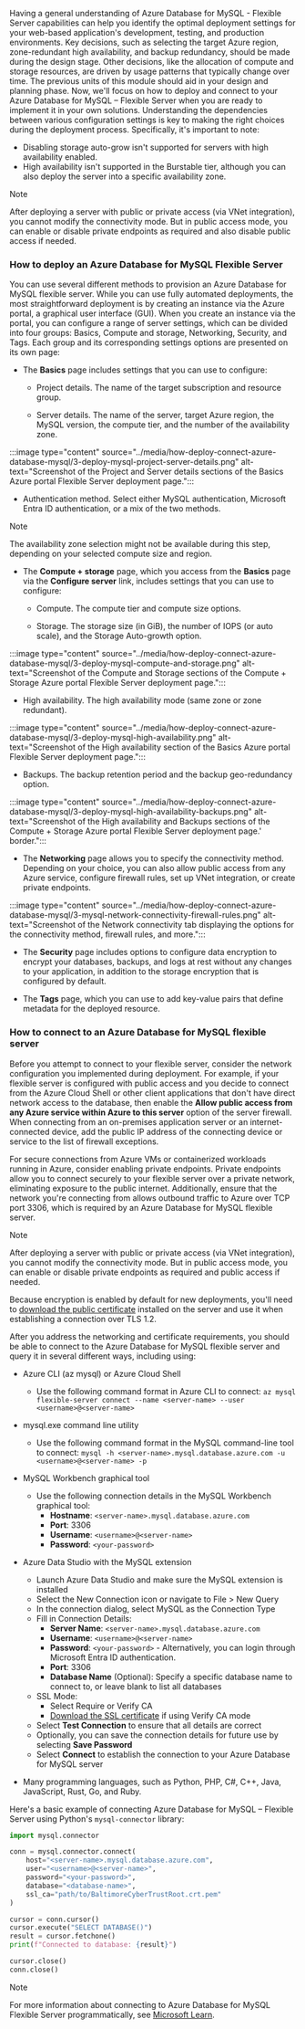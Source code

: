 Having a general understanding of Azure Database for MySQL - Flexible Server capabilities can help you identify the optimal deployment settings for your web-based application's development, testing, and production environments. Key decisions, such as selecting the target Azure region, zone-redundant high availability, and backup redundancy, should be made during the design stage. Other decisions, like the allocation of compute and storage resources, are driven by usage patterns that typically change over time. The previous units of this module should aid in your design and planning phase. Now, we'll focus on how to deploy and connect to your Azure Database for MySQL – Flexible Server when you are ready to implement it in your own solutions.
Understanding the dependencies between various configuration settings is key to making the right choices during the deployment process. Specifically, it's important to note:

- Disabling storage auto-grow isn't supported for servers with high availability enabled.
- High availability isn't supported in the Burstable tier, although you can also deploy the server into a specific availability zone.

> [!NOTE]  
> After deploying a server with public or private access (via VNet integration), you cannot modify the connectivity mode. But in public access mode, you can enable or disable private endpoints as required and also disable public access if needed.

### How to deploy an Azure Database for MySQL Flexible Server

You can use several different methods to provision an Azure Database for MySQL flexible server. While you can use fully automated deployments, the most straightforward deployment is by creating an instance via the Azure portal, a graphical user interface (GUI). When you create an instance via the portal, you can configure a range of server settings, which can be divided into four groups: Basics, Compute and storage, Networking, Security, and Tags. Each group and its corresponding settings options are presented on its own page:

- The **Basics** page includes settings that you can use to configure:

  - Project details. The name of the target subscription and resource group.

  - Server details. The name of the server, target Azure region, the MySQL version, the compute tier, and the number of the availability zone.

 :::image type="content" source="../media/how-deploy-connect-azure-database-mysql/3-deploy-mysql-project-server-details.png" alt-text="Screenshot of the Project and Server details sections of the Basics Azure portal Flexible Server deployment page.":::

  - Authentication method. Select either MySQL authentication, Microsoft Entra ID authentication, or a mix of the two methods.

> [!NOTE]  
> The availability zone selection might not be available during this step, depending on your selected compute size and region.

- The **Compute + storage** page, which you access from the **Basics** page via the **Configure server** link, includes settings that you can use to configure:

  - Compute. The compute tier and compute size options.

  - Storage. The storage size (in GiB), the number of IOPS (or auto scale), and the Storage Auto-growth option.

 :::image type="content" source="../media/how-deploy-connect-azure-database-mysql/3-deploy-mysql-compute-and-storage.png" alt-text="Screenshot of the Compute and Storage sections of the Compute + Storage Azure portal Flexible Server deployment page.":::

  - High availability. The high availability mode (same zone or zone redundant).

 :::image type="content" source="../media/how-deploy-connect-azure-database-mysql/3-deploy-mysql-high-availability.png" alt-text="Screenshot of the High availability section of the Basics Azure portal Flexible Server deployment page.":::

  - Backups. The backup retention period and the backup geo-redundancy option.

 :::image type="content" source="../media/how-deploy-connect-azure-database-mysql/3-deploy-mysql-high-availability-backups.png" alt-text="Screenshot of the High availability and Backups sections of the Compute + Storage Azure portal Flexible Server deployment page.' border.":::

- The **Networking** page allows you to specify the connectivity method. Depending on your choice, you can also allow public access from any Azure service, configure firewall rules, set up VNet integration, or create private endpoints.

 :::image type="content" source="../media/how-deploy-connect-azure-database-mysql/3-mysql-network-connectivity-firewall-rules.png" alt-text="Screenshot of the Network connectivity tab displaying the options for the connectivity method, firewall rules, and more.":::

- The **Security** page includes options to configure data encryption to encrypt your databases, backups, and logs at rest without any changes to your application, in addition to the storage encryption that is configured by default.

- The **Tags** page, which you can use to add key-value pairs that define metadata for the deployed resource.

### How to connect to an Azure Database for MySQL flexible server

Before you attempt to connect to your flexible server, consider the network configuration you implemented during deployment. For example, if your flexible server is configured with public access and you decide to connect from the Azure Cloud Shell or other client applications that don't have direct network access to the database, then enable the **Allow public access from any Azure service within Azure to this server** option of the server firewall. When connecting from an on-premises application server or an internet-connected device, add the public IP address of the connecting device or service to the list of firewall exceptions.

For secure connections from Azure VMs or containerized workloads running in Azure, consider enabling private endpoints. Private endpoints allow you to connect securely to your flexible server over a private network, eliminating exposure to the public internet. Additionally, ensure that the network you're connecting from allows outbound traffic to Azure over TCP port 3306, which is required by an Azure Database for MySQL flexible server.

> [!NOTE]  
> After deploying a server with public or private access (via VNet integration), you cannot modify the connectivity mode. But in public access mode, you can enable or disable private endpoints as required and public access if needed.

Because encryption is enabled by default for new deployments, you'll need to [download the public certificate](https://dl.cacerts.digicert.com/DigiCertGlobalRootCA.crt.pem) installed on the server and use it when establishing a connection over TLS 1.2.

After you address the networking and certificate requirements, you should be able to connect to the Azure Database for MySQL flexible server and query it in several different ways, including using:

- Azure CLI (az mysql) or Azure Cloud Shell
  - Use the following command format in Azure CLI to connect:
    `az mysql flexible-server connect --name <server-name> --user <username>@<server-name>`

- mysql.exe command line utility
  - Use the following command format in the MySQL command-line tool to connect:
    `mysql -h <server-name>.mysql.database.azure.com -u <username>@<server-name> -p`

- MySQL Workbench graphical tool
  - Use the following connection details in the MySQL Workbench graphical tool:
    - **Hostname**: `<server-name>.mysql.database.azure.com`
    - **Port**: 3306
    - **Username**: `<username>@<server-name>`
    - **Password**: `<your-password>`

- Azure Data Studio with the MySQL extension
  - Launch Azure Data Studio and make sure the MySQL extension is installed
  - Select the New Connection icon or navigate to File > New Query
  - In the connection dialog, select MySQL as the Connection Type
  - Fill in Connection Details:
    - **Server Name**: `<server-name>.mysql.database.azure.com`
    - **Username**: `<username>@<server-name>`
    - **Password**: `<your-password>` - Alternatively, you can login through Microsoft Entra ID authentication.
    - **Port**: 3306
    - **Database Name** (Optional): Specify a specific database name to connect to, or leave blank to list all databases
  - SSL Mode:
    - Select Require or Verify CA
    - [Download the SSL certificate](https://dl.cacerts.digicert.com/DigiCertGlobalRootCA.crt.pem) if using Verify CA mode
  - Select **Test Connection** to ensure that all details are correct
  - Optionally, you can save the connection details for future use by selecting **Save Password**
  - Select **Connect** to establish the connection to your Azure Database for MySQL server

- Many programming languages, such as Python, PHP, C#, C++, Java, JavaScript, Rust, Go, and Ruby.

Here's a basic example of connecting Azure Database for MySQL – Flexible Server using Python's `mysql-connector` library:

```python
import mysql.connector

conn = mysql.connector.connect(
    host="<server-name>.mysql.database.azure.com",
    user="<username>@<server-name>",
    password="<your-password>",
    database="<database-name>",
    ssl_ca="path/to/BaltimoreCyberTrustRoot.crt.pem"
)

cursor = conn.cursor()
cursor.execute("SELECT DATABASE()")
result = cursor.fetchone()
print(f"Connected to database: {result}")

cursor.close()
conn.close()
```

> [!NOTE]  
> For more information about connecting to Azure Database for MySQL Flexible Server programmatically, see [Microsoft Learn](/?azure-portal=true).
